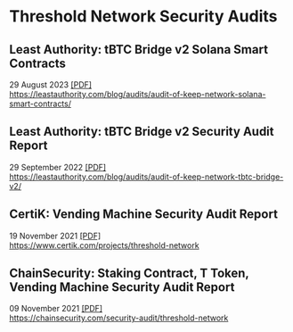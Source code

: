 # Threshold Network Security Audits

## Least Authority: tBTC Bridge v2 Solana Smart Contracts 

29 August 2023 [[PDF]](./29-Aug-2023-LeastAuthority.pdf) \
https://leastauthority.com/blog/audits/audit-of-keep-network-solana-smart-contracts/

## Least Authority: tBTC Bridge v2 Security Audit Report
29 September 2022  [[PDF]](./29-Sep-2022-LeastAuthority.pdf) \
https://leastauthority.com/blog/audits/audit-of-keep-network-tbtc-bridge-v2/

## CertiK: Vending Machine Security Audit Report
19 November 2021 [[PDF]](./19-Nov-2021-CertiK.pdf) \
https://www.certik.com/projects/threshold-network

## ChainSecurity: Staking Contract, T Token, Vending Machine Security Audit Report
09 November 2021 [[PDF]](./09-Nov-2021-ChainSecurity.pdf) \
https://chainsecurity.com/security-audit/threshold-network


